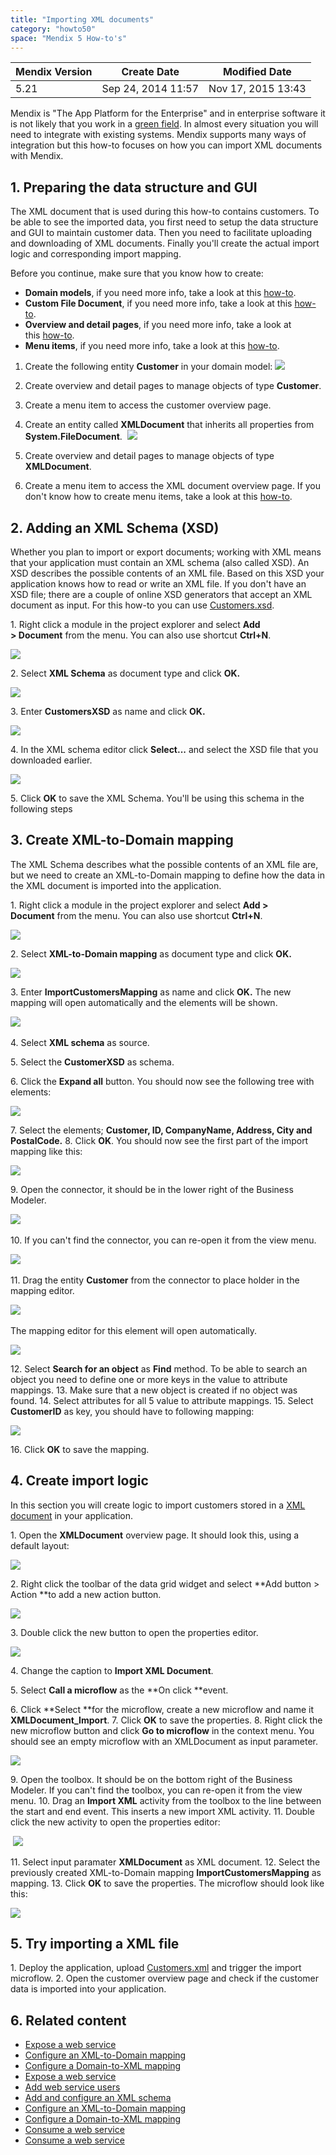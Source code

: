 ```yaml
---
title: "Importing XML documents"
category: "howto50"
space: "Mendix 5 How-to's"
---
```

<table><thead><tr><th class="confluenceTh">Mendix Version</th><th class="confluenceTh">Create Date</th><th colspan="1" class="confluenceTh">Modified Date</th></tr></thead><tbody><tr><td class="confluenceTd">5.21</td><td class="confluenceTd">Sep 24, 2014 11:57</td><td colspan="1" class="confluenceTd">Nov 17, 2015 13:43</td></tr></tbody></table>



Mendix is "The App Platform for the Enterprise" and in enterprise software it is not likely that you work in a [green field](https://en.wikipedia.org/wiki/Greenfield_project). In almost every situation you will need to integrate with existing systems. Mendix supports many ways of integration but this how-to focuses on how you can import XML documents with Mendix.

## 1\. Preparing the data structure and GUI

The XML document that is used during this how-to contains customers. To be able to see the imported data, you first need to setup the data structure and GUI to maintain customer data. Then you need to facilitate uploading and downloading of XML documents. Finally you'll create the actual import logic and corresponding import mapping.

Before you continue, make sure that you know how to create:

*   **Domain models**, if you need more info, take a look at this [how-to](Creating+a+basic+data+layer).
*   **Custom File Document**, if you need more info, take a look at this [how-to](Working+with+images+and+files).
*   **Overview and detail pages**, if you need more info, take a look at this [how-to](Creating+your+first+two+Overview+and+Detail+pages).
*   **Menu items**, if you need more info, take a look at this [how-to](Setting+Up+the+Navigation+Structure).

1.  Create the following entity **Customer** in your domain model:
    ![](attachments/7831653/17662023.png)

2.  Create overview and detail pages to manage objects of type **Customer**.
3.  Create a menu item to access the customer overview page.
4.  Create an entity called **XMLDocument** that inherits all properties from **System.FileDocument**. 
    ![](attachments/7831653/8945900.png)
5.  Create overview and detail pages to manage objects of type **XMLDocument**.
6.  Create a menu item to access the XML document overview page. If you don't know how to create menu items, take a look at this [how-to](Setting+Up+the+Navigation+Structure).

## 2\. Adding an XML Schema (XSD)

Whether you plan to import or export documents; working with XML means that your application must contain an XML schema (also called XSD). An XSD describes the possible contents of an XML file. Based on this XSD your application knows how to read or write an XML file. If you don't have an XSD file; there are a couple of online XSD generators that accept an XML document as input. For this how-to you can use [Customers.xsd](attachments/7831653/8945815.xsd).

1\. Right click a module in the project explorer and select **Add > Document** from the menu. You can also use shortcut **Ctrl+N**.

![](attachments/7831653/8028202.png)

2\. Select **XML Schema** as document type and click **OK.**

![](attachments/7831653/8028203.png)

3\. Enter **CustomersXSD** as name and click **OK.**

![](attachments/7831653/8028204.png)

4\. In the XML schema editor click **Select...** and select the XSD file that you downloaded earlier.

![](attachments/7831653/8945810.png)

5\. Click **OK** to save the XML Schema. You'll be using this schema in the following steps

## 3\. Create XML-to-Domain mapping

The XML Schema describes what the possible contents of an XML file are, but we need to create an XML-to-Domain mapping to define how the data in the XML document is imported into the application.

1\. Right click a module in the project explorer and select **Add > Document** from the menu. You can also use shortcut **Ctrl+N**.

![](attachments/7831653/8028202.png)

2\. Select **XML-to-Domain mapping** as document type and click **OK.** 

![](attachments/7831653/8028209.png)

3. Enter **ImportCustomersMapping** as name and click **OK.** The new mapping will open automatically and the elements will be shown.

![](attachments/7831653/8028211.png)  

4\. Select **XML schema** as source.

5\. Select the **CustomerXSD** as schema.

6\. Click the **Expand all** button. You should now see the following tree with elements: 

![](attachments/7831653/8945811.png)

7\. Select the elements; **Customer, ID, CompanyName, Address, City and PostalCode.**
8\. Click **OK**. You should now see the first part of the import mapping like this:

![](attachments/7831653/8945812.png)

9\. Open the connector, it should be in the lower right of the Business Modeler.

![](attachments/7831653/8028217.png) 

10\. If you can't find the connector, you can re-open it from the view menu. 

![](attachments/7831653/8028218.png) 

11\. Drag the entity **Customer** from the connector to place holder in the mapping editor. 

![](attachments/7831653/8028219.png) 

The mapping editor for this element will open automatically. 

![](attachments/7831653/8945813.png)

12\. Select **Search for an object** as **Find** method. To be able to search an object you need to define one or more keys in the value to attribute mappings.
13\. Make sure that a new object is created if no object was found.
14\. Select attributes for all 5 value to attribute mappings.
15\. Select **CustomerID** as key, you should have to following mapping: 

![](attachments/7831653/8945814.png)

16\. Click **OK** to save the mapping.

## 4\. Create import logic

In this section you will create logic to import customers stored in a [XML document](attachments/7831653/8945816.xml) in your application.

1\. Open the **XMLDocument** overview page. It should look this, using a default layout:

![](attachments/7831653/17662024.png)

2\. Right click the toolbar of the data grid widget and select **Add button > Action **to add a new action button.

![](attachments/7831653/17662025.png)

3\. Double click the new button to open the properties editor.

![](attachments/7831653/17662026.png)

4\. Change the caption to **Import XML Document**.

5\. Select **Call a microflow** as the **On click **event.

6\. Click **Select **for the microflow, create a new microflow and name it **XMLDocument_Import**.
7\. Click **OK** to save the properties.
8\. Right click the new microflow button and click **Go to microflow** in the context menu. You should see an empty microflow with an XMLDocument as input parameter.

![](attachments/7831653/8028231.png)

9\. Open the toolbox. It should be on the bottom right of the Business Modeler. If you can't find the toolbox, you can re-open it from the view menu.
10\. Drag an **Import XML** activity from the toolbox to the line between the start and end event. This inserts a new import XML activity.
11. Double click the new activity to open the properties editor:

 ![](attachments/7831653/8028232.png)

11\. Select input paramater **XMLDocument** as XML document.
12. Select the previously created XML-to-Domain mapping **ImportCustomersMapping** as mapping.
13\. Click **OK** to save the properties. The microflow should look like this:

![](attachments/7831653/8028233.png)

## 5\. Try importing a XML file

1\. Deploy the application, upload [Customers.xml](attachments/7831653/8945816.xml) and trigger the import microflow.
2. Open the customer overview page and check if the customer data is imported into your application.

## 6\. Related content

*   [Expose a web service](/howto40/Expose+a+web+service)
*   [Configure an XML-to-Domain mapping](/howto40/Configure+an+XML-to-Domain+mapping)
*   [Configure a Domain-to-XML mapping](/howto40/Configure+a+Domain-to-XML+mapping)
*   [Expose a web service](/howto30/Expose+a+web+service)
*   [Add web service users](/howto30/Add+web+service+users)
*   [Add and configure an XML schema](/howto30/Add+and+configure+an+XML+schema)
*   [Configure an XML-to-Domain mapping](/howto30/Configure+an+XML-to-Domain+mapping)
*   [Configure a Domain-to-XML mapping](/howto30/Configure+a+Domain-to-XML+mapping)
*   [Consume a web service](/howto30/Consume+a+web+service)
*   [Consume a web service](/howto40/Consume+a+web+service)


